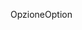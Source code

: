 <span data-ttu-id="6c1a4-101">Opzione</span><span class="sxs-lookup"><span data-stu-id="6c1a4-101">Option</span></span>